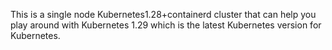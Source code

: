 This is a single node Kubernetes1.28+containerd cluster that can help you play around with Kubernetes 1.29 which is the latest Kubernetes version for Kubernetes.
